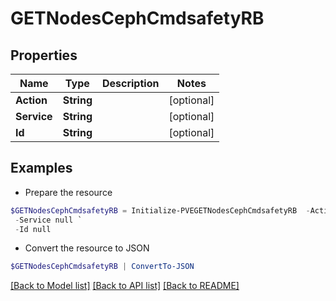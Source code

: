 # GETNodesCephCmdsafetyRB
## Properties

Name | Type | Description | Notes
------------ | ------------- | ------------- | -------------
**Action** | **String** |  | [optional] 
**Service** | **String** |  | [optional] 
**Id** | **String** |  | [optional] 

## Examples

- Prepare the resource
```powershell
$GETNodesCephCmdsafetyRB = Initialize-PVEGETNodesCephCmdsafetyRB  -Action null `
 -Service null `
 -Id null
```

- Convert the resource to JSON
```powershell
$GETNodesCephCmdsafetyRB | ConvertTo-JSON
```

[[Back to Model list]](../README.md#documentation-for-models) [[Back to API list]](../README.md#documentation-for-api-endpoints) [[Back to README]](../README.md)

